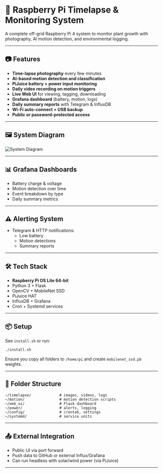 
# 🌱 Raspberry Pi Timelapse & Monitoring System

A complete off-grid Raspberry Pi 4 system to monitor plant growth with photography, AI motion detection, and environmental logging.

---

## 📷 Features

- **Time-lapse photography** every few minutes
- **AI-based motion detection and classification**
- **PiJuice battery + power input monitoring**
- **Daily video recording on motion triggers**
- **Live Web UI** for viewing, tagging, downloading
- **Grafana dashboard** (battery, motion, logs)
- **Daily summary reports** with Telegram & InfluxDB
- **Wi-Fi auto-connect + USB backup**
- **Public or password-protected access**

---

## 🖼️ System Diagram

![System Diagram](diagram.png)

---

## 📊 Grafana Dashboards

- Battery charge & voltage
- Motion detection over time
- Event breakdown by type
- Daily summary metrics

---

## ⚠️ Alerting System

- Telegram & HTTP notifications:
  - Low battery
  - Motion detections
  - Summary reports

---

## 🛠️ Tech Stack

- **Raspberry Pi OS Lite 64-bit**
- Python 3 + Flask
- OpenCV + MobileNet SSD
- PiJuice HAT
- InfluxDB + Grafana
- Cron + Systemd services

---

## 📦 Setup

See `install.sh` or run:
```bash
./install.sh
```

Ensure you copy all folders to `/home/pi` and create `mobilenet_ssd.pb` weights.

---

## 📁 Folder Structure

```
~/timelapse/             # images, videos, logs
~/motion/                # motion detection scripts
~/web_ui/                # Flask dashboard
~/power/                 # alerts, logging
~/config/                # crontab, settings
~/systemd/               # service units
```

---

## 📤 External Integration

- Public UI via port forward
- Push data to GitHub or external Influx/Grafana
- Can run headless with solar/wind power (via PiJuice)

---
